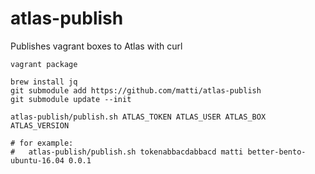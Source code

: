 # atlas-publish

Publishes vagrant boxes to Atlas with curl

```
vagrant package

brew install jq
git submodule add https://github.com/matti/atlas-publish
git submodule update --init

atlas-publish/publish.sh ATLAS_TOKEN ATLAS_USER ATLAS_BOX ATLAS_VERSION

# for example:
#   atlas-publish/publish.sh tokenabbacdabbacd matti better-bento-ubuntu-16.04 0.0.1
```
